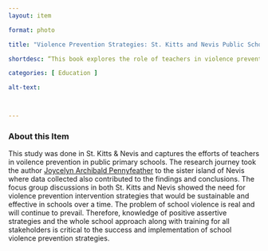 ```yaml
--- 
layout: item 

format: photo 

title: "Violence Prevention Strategies: St. Kitts and Nevis Public Schools: Violence Prevention: St. Kitts-Nevis"

shortdesc: “This book explores the role of teachers in violence prevention in schools in St. Kitts & Nevis, emphasizing sustainable strategies for a safer educational environment.” 

categories: [ Education ]

alt-text: 



--- 
```




### About this Item 

This study was done in St. Kitts & Nevis and captures the efforts of teachers in voilence prevention in public primary schools. The research journey took the author [Joycelyn Archibald Pennyfeather](https://cfbcworks.github.io/Independence40SKN/people/SKN40_A21.html) to the sister island of Nevis where data collected also contributed to the findings and conclusions. The focus group discussions in both St. Kitts and Nevis showed the need for violence prevention intervention strategies that would be sustainable and effective in schools over a time. The problem of school violence is real and will continue to prevail. Therefore, knowledge of positive assertive strategies and the whole school approach along with training for all stakeholders is critical to the success and implementation of school violence prevention strategies.
